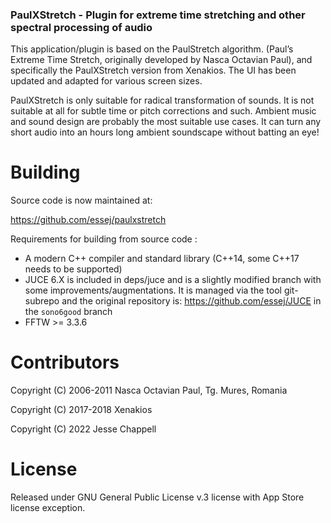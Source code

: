 ### PaulXStretch - Plugin for extreme time stretching and other spectral processing of audio

This application/plugin is based on the PaulStretch algorithm. (Paul’s Extreme Time Stretch, originally developed by Nasca Octavian Paul), and specifically the PaulXStretch version from Xenakios. The UI has been updated and adapted for various screen sizes.

PaulXStretch is only suitable for radical transformation of sounds. It is not suitable at all for subtle time or pitch corrections and such. Ambient music and sound design are probably the most suitable use cases. It can turn any short audio into an hours long ambient soundscape without batting an eye!

# Building

Source code is now maintained at:

https://github.com/essej/paulxstretch

Requirements for building from source code :
  - A modern C++ compiler and standard library (C++14, some C++17 needs to be supported)
  - JUCE 6.X is included in deps/juce and is a slightly modified branch with
    some improvements/augmentations. It is managed via the tool git-subrepo
and the original repository is: https://github.com/essej/JUCE in the
```sono6good``` branch
  - FFTW >= 3.3.6

# Contributors

Copyright (C) 2006-2011 Nasca Octavian Paul, Tg. Mures, Romania

Copyright (C) 2017-2018 Xenakios

Copyright (C) 2022 Jesse Chappell

# License
Released under GNU General Public License v.3 license with App Store license
exception.



